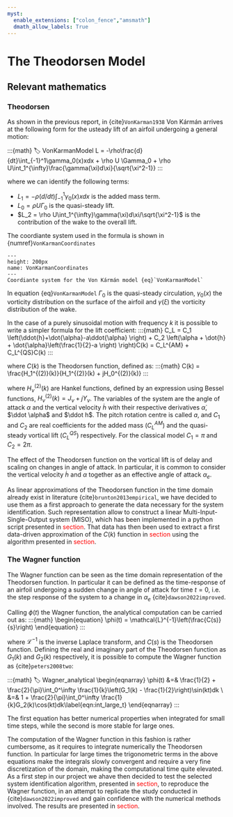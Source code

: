 ```yaml
---
myst:
  enable_extensions: ["colon_fence","amsmath"]
  dmath_allow_labels: True
---
```



# The Theodorsen Model

## Relevant mathematics

### Theodorsen 

As shown in the previous report, in {cite}`VonKarman1938` Von Kármán arrives at the following form for the usteady lift of an airfoil undergoing a general motion:

:::{math}
:label: VonKarmanModel
 L = -\rho\frac{d}{dt}\int_{-1}^1\gamma_0(x)xdx + \rho U \Gamma_0 + \rho U\int_1^{\infty}\frac{\gamma(\xi)d\xi}{\sqrt{\xi^2-1}} 
:::

where we can identify the following terms:
* $L_1 = -\rho (d/dt)\int_{-1}^1\gamma_0(x)xdx$ is the added mass term.
* $L_0 = \rho U \Gamma_0$ is the quasi-steady lift.
* $L_2 = \rho U\int_1^{\infty}\gamma(\xi)d\xi/\sqrt{\xi^2-1}$ is the contribution of the wake to the overall lift.

The coordiante system used in the formula is shown in {numref}`VonKarmanCoordinates` 
```{figure} images/VonKarmanCoordinates.png
---
height: 200px
name: VonKarmanCoordinates
---
Coordiante system for the Von Kármán model {eq}`VonKarmanModel`
```

In equation {eq}`VonKarmanModel` $\Gamma_0$ is the quasi-steady circulation, $\gamma_0(x)$ the vorticity distribution on the surface of the airfoil and $\gamma(\xi)$ the vorticity distribution of the wake.

In the case of a purely sinusoidal motion with frequency $k$ it is possible to write a simpler formula for the lift coefficient:
:::{math}
	C_L = C_1 \left(\ddot{h}+\dot{\alpha}-a\ddot{\alpha} \right) + C_2 \left(\alpha + \dot{h} + \dot{\alpha}\left(\frac{1}{2}-a \right) \right)C(k) = C_L^{AM} + C_L^{QS}C(k)
:::

where $C(k)$ is the Theodorsen function, defined as:
:::{math}
C(k) = \frac{H_1^{(2)}(k)}{H_1^{(2)}(k) + jH_0^{(2)}(k)}
:::

where $H_\nu^{(2)}(k)$ are Hankel functions, defined by an expression using Bessel functions, $H_\nu^{(2)}(k) = J_\nu + jY_\nu$. The variables of the system are the angle of attack $\alpha$ and the vertical velocity $\dot h$ with their respective derivatives $\dot \alpha$, $\ddot \alpha$ and $\ddot h$. The pitch rotation centre is called $a$, and $C_1$ and $C_2$ are real coefficients for the added mass ($C_L^{AM}$) and the quasi-steady vortical lift ($C_L^{QS}$) respectively. For the classical model $C_1 = \pi$ and $C_2 = 2\pi$.

The effect of the Theodorsen function on the vortical lift is of delay and scaling on changes in angle of attack. In particular, it is common to consider the vertical velocity $\dot h$ and $\alpha$ together as an effective angle of attack $\alpha_e$. 

As linear approximations of the Theodorsen function in the time domain already exist in literature {cite}`brunton2013empirical`, we have 
decided to use them as a first approach to generate the data necessary for the system identification. Such representation allow to construct a linear Multi-Input-Single-Output system (MISO), which has been implemented in a python script presented in <span style="color: red;">section</span>. That data has then been used to extract a first data-driven approximation of the $C(k)$ function in <span style="color: red;">section</span> using the algorithm presented in <span style="color: red;">section</span>.

### The Wagner function 

The Wagner function can be seen as the time domain representation of the Theodorsen function. In particular it can be defined as the time-response of an airfoil undergoing a sudden change in angle of attack for time $t=0$, i.e. the step response of the system to a change in $\alpha_e$ {cite}`dawson2022improved`.

Calling $\phi(t)$ the Wagner function, the analytical computation can be carried out as:
:::{math}
\begin{equation}
        \phi(t) = \mathcal{L}^{-1}\left(\frac{C(s)}{s}\right)
\end{equation}
:::

where $\mathcal{L}^{-1}$ is the inverse Laplace transform, and $C(s)$ is the Theodorsen function. Defining the real and imaginary part of the Theodorsen function as $G_1(k)$ and $G_2(k)$ respectively, it is possible to compute the Wagner function as {cite}`peters2008two`:

:::{math}
:label: Wagner_analytical
\begin{eqnarray}
  \phi(t) &=& \frac{1}{2} + \frac{2}{\pi}\int_0^\infty \frac{1}{k}\left(G_1(k) - \frac{1}{2}\right)\sin(kt)dk \\
  &=& 1 + \frac{2}{\pi}\int_0^\infty \frac{1}{k}G_2(k)\cos(kt)dk\label{eqn:int_large_t} 
\end{eqnarray}
:::

The first equation has better numerical properties when integrated for small time steps, while the second is more stable for large ones.

The computation of the Wagner function in this fashion is rather cumbersome, as it requires to integrate numerically the Theodorsen function. In particular for large times the trigonometric terms in the above equations make the integrals slowly convergent and require a very fine discretization of the domain, making the computational time quite elevated. As a first step in our project we ahave then decided to test the selected system identification algorithm, presented in <span style="color: red;">section</span>, to reproduce the Wagner function, in an attempt to replicate the study conducted in {cite}`dawson2022improved` and gain confidence with the numerical methods involved. The results are presented in <span style="color: red;">section</span>.

